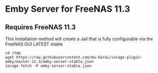 # Emby Server for FreeNAS 11.3 
## Requires FreeNAS 11.3

This Installation method will create a Jail that is fully configurable via the FreeNAS GUI
LATEST stable

    cd /tmp
    wget https://raw.githubusercontent.com/ma-karai/iocage-plugin-emby/master-11.3/emby-server-stable.json
    iocage fetch -P emby-server-stable.json
